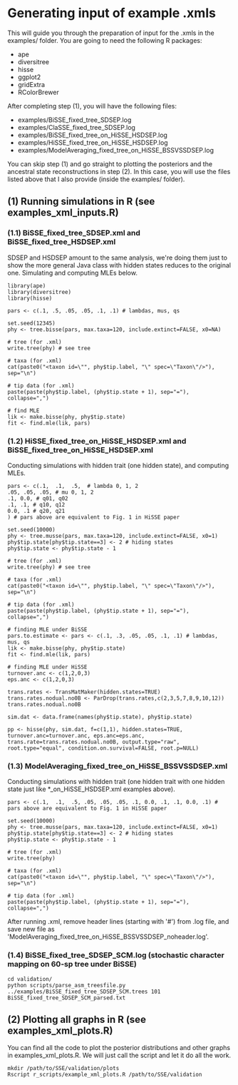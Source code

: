 # Generating input of example .xmls    

This will guide you through the preparation of input for the .xmls in the examples/ folder.
You are going to need the following R packages:

* ape
* diversitree
* hisse
* ggplot2
* gridExtra
* RColorBrewer

After completing step (1), you will have the following files:

* examples/BiSSE_fixed_tree_SDSEP.log
* examples/ClaSSE_fixed_tree_SDSEP.log
* examples/BiSSE_fixed_tree_on_HiSSE_HSDSEP.log
* examples/HiSSE_fixed_tree_on_HiSSE_HSDSEP.log
* examples/ModelAveraging_fixed_tree_on_HiSSE_BSSVSSDSEP.log

You can skip step (1) and go straight to plotting the posteriors and the ancestral state reconstructions in step (2).
In this case, you will use the files listed above that I also provide (inside the examples/ folder).

## (1) Running simulations in R (see examples_xml_inputs.R)    
### (1.1) BiSSE_fixed_tree_SDSEP.xml and BiSSE_fixed_tree_HSDSEP.xml    
SDSEP and HSDSEP amount to the same analysis, we're doing them just to show the more general Java class with hidden states reduces to the original one.
Simulating and computing MLEs below.    

```
library(ape)
library(diversitree)
library(hisse)

pars <- c(.1, .5, .05, .05, .1, .1) # lambdas, mus, qs

set.seed(12345)
phy <- tree.bisse(pars, max.taxa=120, include.extinct=FALSE, x0=NA)

# tree (for .xml)
write.tree(phy) # see tree

# taxa (for .xml)
cat(paste0("<taxon id=\"", phy$tip.label, "\" spec=\"Taxon\"/>"), sep="\n")

# tip data (for .xml)
paste(paste(phy$tip.label, (phy$tip.state + 1), sep="="), collapse=",")

# find MLE
lik <- make.bisse(phy, phy$tip.state)
fit <- find.mle(lik, pars)
```

### (1.2) HiSSE_fixed_tree_on_HiSSE_HSDSEP.xml and BiSSE_fixed_tree_on_HiSSE_HSDSEP.xml    
Conducting simulations with hidden trait (one hidden state), and computing MLEs.    

```
pars <- c(.1,  .1,  .5,  # lambda 0, 1, 2
.05, .05, .05, # mu 0, 1, 2
.1, 0.0, # q01, q02
.1, .1, # q10, q12
0.0, .1 # q20, q21
) # pars above are equivalent to Fig. 1 in HiSSE paper

set.seed(10000)
phy <- tree.musse(pars, max.taxa=120, include.extinct=FALSE, x0=1)
phy$tip.state[phy$tip.state==3] <- 2 # hiding states
phy$tip.state <- phy$tip.state - 1

# tree (for .xml)
write.tree(phy) # see tree

# taxa (for .xml)
cat(paste0("<taxon id=\"", phy$tip.label, "\" spec=\"Taxon\"/>"), sep="\n")

# tip data (for .xml)
paste(paste(phy$tip.label, (phy$tip.state + 1), sep="="), collapse=",")

# finding MLE under BiSSE
pars.to.estimate <- pars <- c(.1, .3, .05, .05, .1, .1) # lambdas, mus, qs
lik <- make.bisse(phy, phy$tip.state)
fit <- find.mle(lik, pars)

# finding MLE under HiSSE
turnover.anc <- c(1,2,0,3)
eps.anc <- c(1,2,0,3)

trans.rates <- TransMatMaker(hidden.states=TRUE)
trans.rates.nodual.no0B <- ParDrop(trans.rates,c(2,3,5,7,8,9,10,12))
trans.rates.nodual.no0B

sim.dat <- data.frame(names(phy$tip.state), phy$tip.state)

pp <- hisse(phy, sim.dat, f=c(1,1), hidden.states=TRUE, turnover.anc=turnover.anc, eps.anc=eps.anc, trans.rate=trans.rates.nodual.no0B, output.type="raw", root.type="equal", condition.on.survival=FALSE, root.p=NULL)
```

### (1.3) ModelAveraging_fixed_tree_on_HiSSE_BSSVSSDSEP.xml
Conducting simulations with hidden trait (one hidden trait with one hidden state just like *_on_HiSSE_HSDSEP.xml examples above).    

```
pars <- c(.1,  .1,  .5, .05, .05, .05, .1, 0.0, .1, .1, 0.0, .1) # pars above are equivalent to Fig. 1 in HiSSE paper

set.seed(10000)
phy <- tree.musse(pars, max.taxa=120, include.extinct=FALSE, x0=1)
phy$tip.state[phy$tip.state==3] <- 2 # hiding states
phy$tip.state <- phy$tip.state - 1

# tree (for .xml)
write.tree(phy)

# taxa (for .xml)
cat(paste0("<taxon id=\"", phy$tip.label, "\" spec=\"Taxon\"/>"), sep="\n")

# tip data (for .xml)
paste(paste(phy$tip.label, (phy$tip.state + 1), sep="="), collapse=",")
```

After running .xml, remove header lines (starting with '#') from .log file, and save new file as 'ModelAveraging_fixed_tree_on_HiSSE_BSSVSSDSEP_noheader.log'.

### (1.4) BiSSE_fixed_tree_SDSEP_SCM.log (stochastic character mapping on 60-sp tree under BiSSE)

```
cd validation/
python scripts/parse_asm_treesfile.py ../examples/BiSSE_fixed_tree_SDSEP_SCM.trees 101 BiSSE_fixed_tree_SDSEP_SCM_parsed.txt
```

## (2) Plotting all graphs in R (see examples_xml_plots.R)    

You can find all the code to plot the posterior distributions and other graphs in examples_xml_plots.R.
We will just call the script and let it do all the work.    

```
mkdir /path/to/SSE/validation/plots
Rscript r_scripts/example_xml_plots.R /path/to/SSE/validation
```

